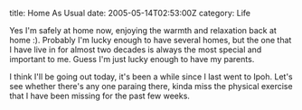 title: Home As Usual
date: 2005-05-14T02:53:00Z
category: Life

Yes I'm safely at home now, enjoying the warmth and relaxation back at home :). Probably I'm lucky enough to have several homes, but the one that I have live in for almost two decades is always the most special and important to me. Guess I'm just lucky enough to have my parents.

I think I'll be going out today, it's been a while since I last went to Ipoh. Let's see whether there's any one paraing there, kinda miss the physical exercise that I have been missing for the past few weeks.

